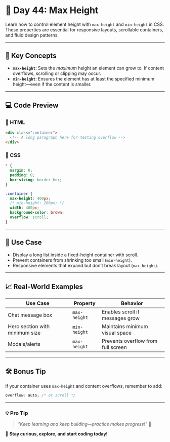 # 🚀 Day 44: Max Height 

Learn how to control element height with `max-height` and `min-height` in CSS. These properties are essential for responsive layouts, scrollable containers, and fluid design patterns.

---

## 📌 Key Concepts

- **`max-height`**: Sets the *maximum* height an element can grow to. If content overflows, scrolling or clipping may occur.
- **`min-height`**: Ensures the element has at least the specified minimum height—even if the content is smaller.

---

## 💻 Code Preview

### 🧪 HTML

```html
<div class="container">
  <!-- A long paragraph here for testing overflow -->
</div>
```

### 🎨 CSS

```css
* {
  margin: 0;
  padding: 0;
  box-sizing: border-box;
}

.container {
  max-height: 400px;
  /* min-height: 200px; */
  width: 400px;
  background-color: brown;
  overflow: scroll;
}
```

---

## 📂 Use Case

- Display a long list inside a fixed-height container with scroll.
- Prevent containers from shrinking too small (`min-height`).
- Responsive elements that expand but don’t break layout (`max-height`).

---

## 📈 Real-World Examples

| Use Case                       | Property        | Behavior                         |
|-------------------------------|-----------------|----------------------------------|
| Chat message box              | `max-height`    | Enables scroll if messages grow |
| Hero section with minimum size| `min-height`    | Maintains minimum visual space  |
| Modals/alerts                 | `max-height`    | Prevents overflow from full screen |

---

## 🛠 Bonus Tip

If your container uses `max-height` and content overflows, remember to add:

```css
overflow: auto; /* or scroll */
```

---
### 💡 **Pro Tip**
> _"Keep learning and keep building—practice makes progress!"_ 💪

🚀 **Stay curious, explore, and start coding today!**
